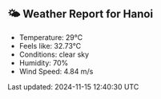 <!-- WEATHER-START -->
## 🌤 Weather Report for Hanoi

- Temperature: 29°C
- Feels like: 32.73°C
- Conditions: clear sky
- Humidity: 70%
- Wind Speed: 4.84 m/s

Last updated: 2024-11-15 12:40:30 UTC
<!-- WEATHER-END -->
